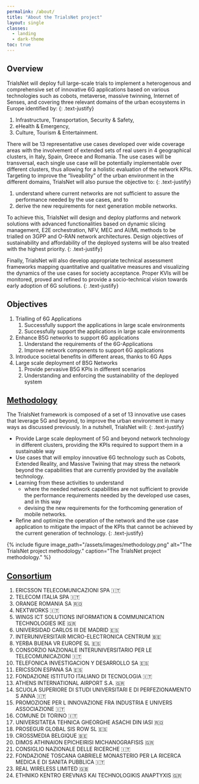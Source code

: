 ```yaml
---
permalink: /about/
title: "About the TrialsNet project"
layout: single
classes:
  - landing
  - dark-theme
toc: true
---
```


## Overview

TrialsNet will deploy full large-scale trials to implement a heterogenous and comprehensive set of innovative 6G applications based on various technologies such as cobots, metaverse, massive twinning, Internet of Senses, and covering three relevant domains of the urban ecosystems in Europe identified by: 
{: .text-justify}


1. Infrastructure, Transportation, Security & Safety, 
1. eHealth & Emergency, 
1. Culture, Tourism & Entertainment. 

There will be 13 representative use cases developed over wide coverage areas with the involvement of extended sets of real users in 4 geographical clusters, in Italy, Spain, Greece and Romania. The use cases will be transversal, each single use case will be potentially implementable over different clusters, thus allowing for a holistic evaluation of the network KPIs.
Targeting to improve the “liveability” of the urban environment in the different domains, TrialsNet will also pursue the objective to: 
{: .text-justify}

1. understand where current networks are not sufficient to assure the performance needed by the use cases, and to 
1. derive the new requirements for next generation mobile networks. 

To achieve this, TrialsNet will design and deploy platforms and network solutions with advanced functionalities based on dynamic slicing management, E2E orchestration, NFV, MEC and AI/ML methods to be trialled on 3GPP and O-RAN network architectures. Design objectives of sustainability and affordability of the deployed systems will be also treated with the highest priority.
{: .text-justify}

Finally, TrialsNet will also develop appropriate technical assessment frameworks mapping quantitative and qualitative measures and visualizing the dynamics of the use cases for society acceptance. Proper KVIs will be monitored, proved and refined to provide a socio-technical vision towards early adoption of 6G solutions.
{: .text-justify}

## Objectives


1. Trialling of 6G Applications
    1. Successfully support the applications in large scale environments
    2. Successfully support the applications in large scale environments
1. Enhance B5G networks to support 6G applications
    1. Understand the requirements of the 6G-Applications
    2. Improve network components to support 6G applications
1. Introduce societal benefits in different areas, thanks to 6G Apps
1. Large scale deployment of B5G Networks
    1. Provide pervasive B5G KPIs in different scenarios
    2. Understanding and enforcing the sustainability of the deployed system

## [Methodology](/methodology/)

The TrialsNet framework is composed of a set of 13 innovative use cases that leverage 5G and beyond, to improve the urban environment in many ways as discussed previously. In a nutshell, TrialsNet will:
{: .text-justify}

-	Provide Large scale deployment of 5G and beyond network technology in different clusters, providing the KPIs required to support them in a sustainable way
-	Use cases that will employ innovative 6G technology such as Cobots, Extended Reality, and Massive Twining that may stress the network beyond the capabilities that are currently provided by the available technology.
-	Learning from these activities to understand 
    - where the needed network capabilities are not sufficient to provide the performance requirements needed by the developed use cases, and in this way 
    - devising the new requirements for the forthcoming generation of mobile networks.
-	Refine and optimize the operation of the network and the use case application to mitigate the impact of the KPIs that cannot be achieved by the current generation of technology. 
{: .text-justify}

{% include figure image_path="/assets/images/methodology.png" alt="The TrialsNet project methodology." caption="The TrialsNet project methodology." %}

## [Consortium](/consortium/)

1. ERICSSON TELECOMUNICAZIONI SPA :it: 
1. TELECOM ITALIA SPA :it: 
1. ORANGE ROMANIA SA :romania:
1. NEXTWORKS :it:
1. WINGS ICT SOLUTIONS INFORMATION & COMMUNICATION TECHNOLOGIES IKE :greece:
1. UNIVERSIDAD CARLOS III DE MADRID :es:
1. INTERUNIVERSITAIR MICRO-ELECTRONICA CENTRUM :belgium:
1. YERBA BUENA VR EUROPE SL :es:
1. CONSORZIO NAZIONALE INTERUNIVERSITARIO PER LE TELECOMUNICAZIONI :it: 
1. TELEFONICA INVESTIGACION Y DESARROLLO SA :es:
1. ERICSSON ESPANA SA :es:
1. FONDAZIONE ISTITUTO ITALIANO DI TECNOLOGIA :it: 
1. ATHENS INTERNATIONAL AIRPORT S.A. :greece:
1. SCUOLA SUPERIORE DI STUDI UNIVERSITARI E DI PERFEZIONAMENTO S ANNA :it: 
1. PROMOZIONE PER L INNOVAZIONE FRA INDUSTRIA E UNIVERS ASSOCIAZIONE :it: 
1. COMUNE DI TORINO :it: 
1. UNIVERSITATEA TEHNICA GHEORGHE ASACHI DIN IASI :romania:
1. PROSEGUR GLOBAL SIS ROW SL :es:
1. CROSSMEDIA BELGIQUE :belgium:
1. DIMOS ATHINAION EPICHEIRISI MICHANOGRAFISIS :greece:
1. CONSIGLIO NAZIONALE DELLE RICERCHE :it: 
1. FONDAZIONE TOSCANA GABRIELE MONASTERIO PER LA RICERCA MEDICA E DI SANITA PUBBLICA :it: 
1. REAL WIRELESS LIMITED :uk:
1. ETHNIKO KENTRO EREVNAS KAI TECHNOLOGIKIS ANAPTYXIS :greece: